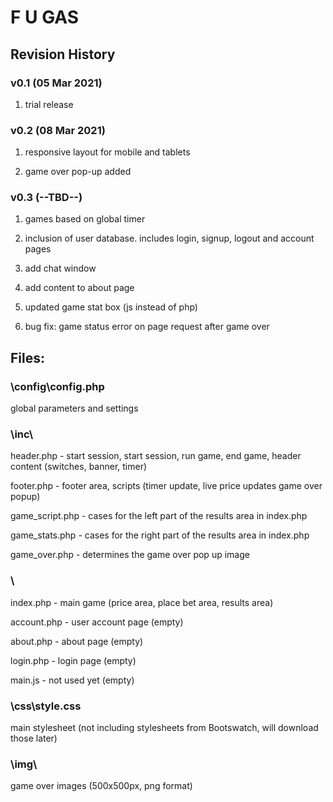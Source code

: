 # F U GAS

## Revision History

### v0.1 (05 Mar 2021)

1. trial release

### v0.2 (08 Mar 2021)

1. responsive layout for mobile and tablets

2. game over pop-up added

### v0.3 (--TBD--)

1. games based on global timer

2. inclusion of user database. includes login, signup, logout and account pages

3. add chat window

4. add content to about page

5. updated game stat box (js instead of php)

6. bug fix: game status error on page request after game over

## Files:

### \config\config.php

global parameters and settings

### \inc\

header.php - start session, start session, run game, end game, header content (switches, banner, timer)

footer.php - footer area, scripts (timer update, live price updates game over popup)

game_script.php - cases for the left part of the results area in index.php

game_stats.php - cases for the right part of the results area in index.php

game_over.php - determines the game over pop up image

### \

index.php - main game (price area, place bet area, results area)

account.php - user account page (empty)

about.php - about page (empty)

login.php - login page (empty)

main.js - not used yet (empty)

### \css\style.css

main stylesheet (not including stylesheets from Bootswatch, will download those later)

### \img\ 

game over images (500x500px, png format)
